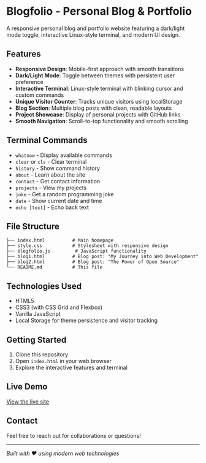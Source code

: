 # Blogfolio - Personal Blog & Portfolio

A responsive personal blog and portfolio website featuring a dark/light mode toggle, interactive Linux-style terminal, and modern UI design.

## Features

- **Responsive Design**: Mobile-first approach with smooth transitions
- **Dark/Light Mode**: Toggle between themes with persistent user preference
- **Interactive Terminal**: Linux-style terminal with blinking cursor and custom commands
- **Unique Visitor Counter**: Tracks unique visitors using localStorage
- **Blog Section**: Multiple blog posts with clean, readable layouts
- **Project Showcase**: Display of personal projects with GitHub links
- **Smooth Navigation**: Scroll-to-top functionality and smooth scrolling

## Terminal Commands

- `whatnow` - Display available commands
- `clear` or `cls` - Clear terminal
- `history` - Show command history
- `about` - Learn about the site
- `contact` - Get contact information
- `projects` - View my projects
- `joke` - Get a random programming joke
- `date` - Show current date and time
- `echo [text]` - Echo back text

## File Structure

```
├── index.html          # Main homepage
├── style.css           # Stylesheet with responsive design
├── blogfolio.js         # JavaScript functionality
├── blog1.html          # Blog post: "My Journey into Web Development"
├── blog2.html          # Blog post: "The Power of Open Source"
└── README.md           # This file
```

## Technologies Used

- HTML5
- CSS3 (with CSS Grid and Flexbox)
- Vanilla JavaScript
- Local Storage for theme persistence and visitor tracking

## Getting Started

1. Clone this repository
2. Open `index.html` in your web browser
3. Explore the interactive features and terminal

## Live Demo

[View the live site](https://your-username.github.io/blogfolio)

## Contact

Feel free to reach out for collaborations or questions!

---

*Built with ❤️ using modern web technologies*
